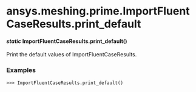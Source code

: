 # ansys.meshing.prime.ImportFluentCaseResults.print_default

#### *static* ImportFluentCaseResults.print_default()

Print the default values of ImportFluentCaseResults.

### Examples

```pycon
>>> ImportFluentCaseResults.print_default()
```

<!-- !! processed by numpydoc !! -->
